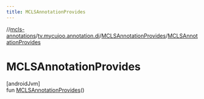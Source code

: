 ```yaml
---
title: MCLSAnnotationProvides
---
```

//[mcls-annotations](../../../index.html)/[tv.mycujoo.annotation.di](../index.html)/[MCLSAnnotationProvides](index.html)/[MCLSAnnotationProvides](-m-c-l-s-annotation-provides.html)



# MCLSAnnotationProvides



[androidJvm]\
fun [MCLSAnnotationProvides](-m-c-l-s-annotation-provides.html)()




